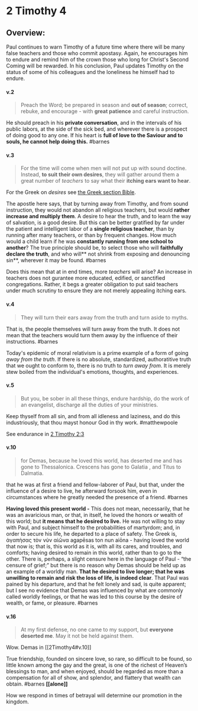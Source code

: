 # 2 Timothy 4

## Overview:
Paul continues to warn Timothy of a future time where there will be many false teachers and those who commit apostasy. Again, he encourages him to endure and remind him of the crown those who long for Christ's Second Coming will be rewarded. In his conclusion, Paul updates Timothy on the status of some of his colleagues and the loneliness he himself had to endure. 

#### v.2
>Preach the Word; be prepared in season and **out of season**; correct, rebuke, and encourage - with **great patience** and careful instruction.

He should preach in his **private conversation**, and in the intervals of his public labors, at the side of the sick bed, and wherever there is a prospect of doing good to any one. If his heart is **full of love to the Saviour and to souls, he cannot help doing this.**
#barnes 

#### v.3
>For the time will come when men will not put up with sound doctine. Instead, **to suit their own desires**, they will gather around them a great number of *teachers* to say what their **itching ears want to hear**.

For the Greek on *desires* see [the Greek section Bible](Greek.md).

The apostle here says, that by turning away from Timothy, and from sound instruction, they would not abandon all religious teachers, but would **rather increase and multiply them**. A desire to hear the truth, and to learn the way of salvation, is a good desire. But this can be better gratified by far under the patient and intelligent labor of a **single religious teacher**, than by running after many teachers, or than by frequent changes. How much would a child learn if he was **constantly running from one school to another**? The true principle should be, to select those who will **faithfully declare the truth**, and who will** not shrink from exposing and denouncing sin**, wherever it may be found.
#barnes 

Does this mean that at in end times, more *teachers* will arise? An increase in teachers does not gurantee more educated, edified, or sanctified congregations. Rather, it begs a greater obligation to put said teachers under much scrutiny to ensure they are not merely appealing itching ears.

#### v.4
>They will turn their ears away from the truth and turn aside to myths.

That is, the people themselves will turn away from the truth. It does not mean that the teachers would turn them away by the influence of their instructions.
#barnes 

Today's epidemic of moral relativism is a prime example of a form of going *away from the truth*. If there is no absolute, standardized, authoratitive truth that we ought to conform to, there is no truth to *turn away from*. It is merely stew boiled from the individual's emotions, thoughts, and experiences.

#### v.5
>But you, be sober in all these things, endure hardship, do the work of an evangelist, discharge all the duties of your ministries.

Keep thyself from all sin, and from all idleness and laziness, and do this industriously, that thou mayst honour God in thy work.
#matthewpoole

See endurance in [2 Timothy 2:3](2Timothy2.md#v.3-4)

#### v.10
>for Demas, because he loved this world, has deserted me and has gone to Thessalonica. Crescens has gone to Galatia , and Titus to Dalmatia.

that he was at first a friend and fellow-laborer of Paul, but that, under the influence of a desire to live, he afterward forsook him, even in circumstances where he greatly needed the presence of a friend.
#barnes 

**Having loved this present world -** This does not mean, necessarily, that he was an avaricious man, or that, in itself, he loved the honors or wealth of this world; but **it means that he desired to live.** He was not willing to stay with Paul, and subject himself to the probabilities of martyrdom; and, in order to secure his life, he departed to a place of safety. The Greek is, ἀγαπὴσας τὸν νὺν αἰῶνα agapēsas ton nun aiōna - having loved the world that now is; that is, this world as it is, with all its cares, and troubles, and comforts; having desired to remain in this world, rather than to go to the other. There is, perhaps, a slight censure here in the language of Paul - “the censure of grief;” but there is no reason why Demas should be held up as an example of a worldly man. **That he desired to live longer; that he was unwilling to remain and risk the loss of life, is indeed clear**. That Paul was pained by his departure, and that he felt lonely and sad, is quite apparent; but I see no evidence that Demas was influenced by what are commonly called worldly feelings, or that he was led to this course by the desire of wealth, or fame, or pleasure.
#barnes 



#### v.16
>At my first defense, no one came to my support, but **everyone deserted me**. May it not be held against them.

Wow. Demas in [[2Timothy4#v.10]]

True friendship, founded on sincere love, so rare, so difficult to be found, so little known among the gay and the great, is one of the richest of Heaven’s blessings to man, and when enjoyed, should be regarded as more than a compensation for all of show, and splendor, and flattery that wealth can obtain.
#barnes 
**[[alone]]**

How we respond in times of betrayal will determine our promotion in the kingdom.